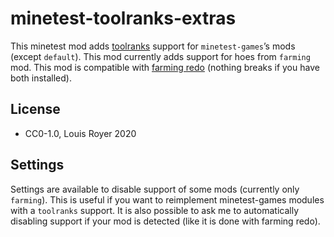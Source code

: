 # minetest-toolranks-extras
This minetest mod adds [toolranks](https://github.com/lisacvuk/minetest-toolranks) support for `minetest-games`’s mods (except `default`).
This mod currently adds support for hoes from `farming` mod.
This mod is compatible with [farming redo](https://notabug.org/tenplus1/farming) (nothing breaks if you have both installed).

## License
- CC0-1.0, Louis Royer 2020

## Settings
Settings are available to disable support of some mods (currently only `farming`). This is useful if you want to reimplement minetest-games modules
with a `toolranks` support. It is also possible to ask me to automatically disabling support if your mod is detected (like it is done with farming redo).
